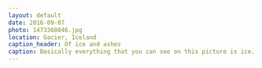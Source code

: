 ```yaml
---
layout: default
date: 2016-09-07
photo: 1473368046.jpg
location: Gacier, Iceland
caption_header: Of ice and ashes
caption: Basically everything that you can see on this picture is ice. It is either melted or still hard but hidden under a thick layer of of ddirt and ashes from a previous volcano erruption.
---
```

